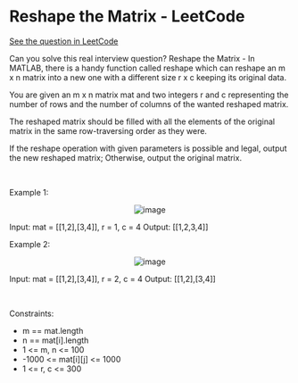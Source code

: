 # Reshape the Matrix - LeetCode
[See the question in LeetCode](https://leetcode.com/problems/reshape-the-matrix/submissions/1731762155/?envType=problem-list-v2&envId=simulation)

Can you solve this real interview question? Reshape the Matrix - In MATLAB, there is a handy function called reshape which can reshape an m x n matrix into a new one with a different size r x c keeping its original data.

You are given an m x n matrix mat and two integers r and c representing the number of rows and the number of columns of the wanted reshaped matrix.

The reshaped matrix should be filled with all the elements of the original matrix in the same row-traversing order as they were.

If the reshape operation with given parameters is possible and legal, output the new reshaped matrix; Otherwise, output the original matrix.

 

Example 1:


<p align="center">
  <img src="https://assets.leetcode.com/uploads/2021/04/24/reshape1-grid.jpg" alt="image" >
</p>



Input: mat = [[1,2],[3,4]], r = 1, c = 4
Output: [[1,2,3,4]]


Example 2:


<p align="center">
  <img src="https://assets.leetcode.com/uploads/2021/04/24/reshape2-grid.jpg" alt="image" >
</p>



Input: mat = [[1,2],[3,4]], r = 2, c = 4
Output: [[1,2],[3,4]]


 

Constraints:

 * m == mat.length
 * n == mat[i].length
 * 1 <= m, n <= 100
 * -1000 <= mat[i][j] <= 1000
 * 1 <= r, c <= 300
